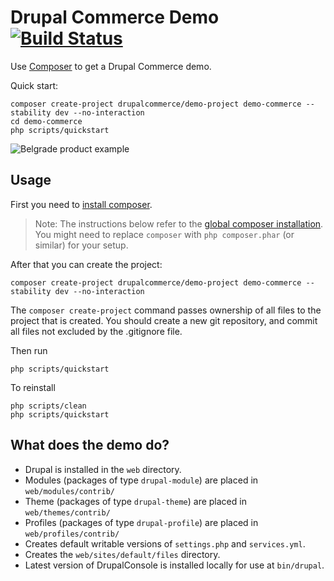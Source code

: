 # Drupal Commerce Demo [![Build Status](https://travis-ci.org/drupalcommerce/demo-project.svg?branch=master)](https://travis-ci.org/drupalcommerce/demo-project)

Use [Composer](https://getcomposer.org/) to get a Drupal Commerce demo.

Quick start:

```
composer create-project drupalcommerce/demo-project demo-commerce --stability dev --no-interaction
cd demo-commerce
php scripts/quickstart
```

![Belgrade product example](assets/belgrade-product.jpg)

## Usage

First you need to [install composer](https://getcomposer.org/doc/00-intro.md#installation-linux-unix-osx).

> Note: The instructions below refer to the [global composer installation](https://getcomposer.org/doc/00-intro.md#globally).
You might need to replace `composer` with `php composer.phar` (or similar)
for your setup.

After that you can create the project:

```
composer create-project drupalcommerce/demo-project demo-commerce --stability dev --no-interaction
```

The `composer create-project` command passes ownership of all files to the
project that is created. You should create a new git repository, and commit
all files not excluded by the .gitignore file.

Then run

```
php scripts/quickstart
```

To reinstall

```
php scripts/clean
php scripts/quickstart
```

## What does the demo do?

* Drupal is installed in the `web` directory.
* Modules (packages of type `drupal-module`) are placed in `web/modules/contrib/`
* Theme (packages of type `drupal-theme`) are placed in `web/themes/contrib/`
* Profiles (packages of type `drupal-profile`) are placed in `web/profiles/contrib/`
* Creates default writable versions of `settings.php` and `services.yml`.
* Creates the `web/sites/default/files` directory.
* Latest version of DrupalConsole is installed locally for use at `bin/drupal`.
